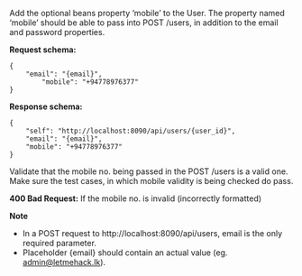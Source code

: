 Add the optional beans property ‘mobile’ to the User. The property named ‘mobile’ should be able to pass into POST /users, in addition to the email and password properties.

**Request schema:**
```
{
    "email": "{email}",
        "mobile": "+94778976377"
}
```
**Response schema:**
```
{
    "self": "http://localhost:8090/api/users/{user_id}",
    "email": "{email}",
    "mobile": "+94778976377"
}
```
Validate that the mobile no. being passed in the POST /users is a valid one. Make sure the test cases, in which mobile validity is being checked do pass. 

**400 Bad Request:** If the mobile no. is invalid (incorrectly formatted)

**Note**
- In a POST request to http://localhost:8090/api/users, email is the only required parameter.
- Placeholder {email} should contain an actual value (eg. admin@letmehack.lk).

